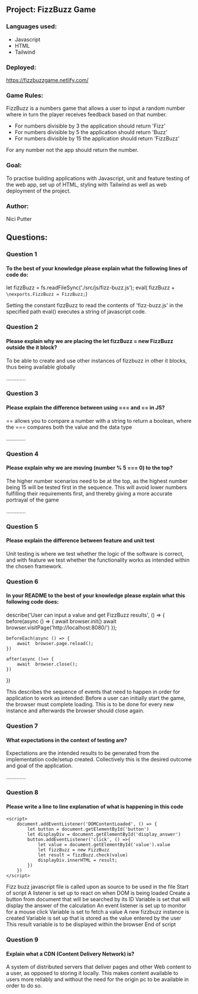## Project: FizzBuzz Game

### Languages used:
- Javascript
- HTML
- Tailwind

### Deployed: 
https://fizzbuzzgame.netlify.com/

### Game Rules:
FizzBuzz is a numbers game that allows a user to input a random number where in turn the player receives feedback based on that number.

- For numbers divisible by 3 the application should return 'Fizz' 
- For numbers divisible by 5 the application should return 'Buzz' 
- For numbers divisible by 15 the application should return 'FizzBuzz'

For any number not the app should return the number. 

### Goal:

To practise building applications with Javascript, unit and feature testing of the web app, set up of HTML, styling with Tailwind as well as web deployment of the project.

### Author:
Nici Putter



## Questions:

### Question 1 
#### To the best of your knowledge please explain what the following lines of code do:

let  fizzBuzz = fs.readFileSync('./src/js/fizz-buzz.js');
eval( fizzBuzz + `\nexports.FizzBuzz = FizzBuzz;`)

Setting the constant fizzBuzz to read the contents of 'fizz-buzz.js' in the specified path
eval() executes a string of javascript code. 




### Question 2
#### Please explain why we are placing the let fizzBuzz = new FizzBuzz outside the it block?

To be able to create and use other instances of fizzbuzz in other it blocks, thus being available globally

.............



### Question 3 
#### Please explain the difference between using === and == in JS?

== allows you to compare a number with a string to return a boolean, where the === compares both the value and the data type

.............



### Question 4  
#### Please explain why we are moving (number % 5 === 0) to the top?

The higher number scenarios need to be at the top, as the highest number being 15 will be tested first in the sequence. This will avoid lower numbers fulfilling their requirements first, and thereby giving a more accurate portrayal of the game 

.............



### Question 5  
#### Please explain the difference between feature and unit test

Unit testing is where we test whether the logic of the software is correct, and with feature we test whether the functionality works as intended within the chosen framework.




### Question 6 
#### In your README to the best of your knowledge please explain what this following code does:

describe('User can input a value and get FizzBuzz results', () => {
    before(async () => {
        await  browser.init()
        await  browser.visitPage('http://localhost:8080/')
    });

    beforeEach(async () => {
        await  browser.page.reload();
    })

    after(async ()=> {
        await  browser.close();
    })
})

This describes the sequence of events that need to happen in order for application to work as intended:
Before a user can initially start the game, the browser must complete loading. This is to be done for every new instance and afterwards the browser should close again.   


### Question 7 
#### What expectations in the context of testing are?

Expectations are the intended results to be generated from the implementation code/setup created. Collectively this is the desired outcome and goal of the application.

.............



### Question 8 
#### Please write a line to line explanation of what is happening in this code

 <script src="./js/fizz-buzz.js"></script>
    <script>
        document.addEventListener('DOMContentLoaded', () => {
            let button = document.getElementById('button')
            let displayDiv = document.getElementById('display_answer')
            button.addEventListener('click', () =>{
                let value = document.getElementById('value').value
                let fizzBuzz = new FizzBuzz
                let result = fizzBuzz.check(value)
                displayDiv.innerHTML = result;
            })
        })
    </script>

Fizz buzz javascript file is called upon as source to be used in the file 
Start of script
A listener is set up to react on when DOM is being loaded
Create a button from document that will be searched by its ID
Variable is set that will display the answer of the calculation
An event listener is set up to monitor for a mouse click
Variable is set to fetch a value
A new fizzbuzz instance is created
Variable is set up that is stored as the value entered by the user
This result variable is to be displayed within the browser
End of script


### Question 9 
#### Explain what a CDN (Content Delivery Network) is?

A system of distributed servers that deliver pages and other Web content to a user, as opposed to storing it locally. This makes content available to users more reliably and without the need for the origin pc to be available in order to do so. 
